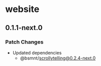 # website

## 0.1.1-next.0

### Patch Changes

- Updated dependencies
  - @bsmnt/scrollytelling@0.2.4-next.0
